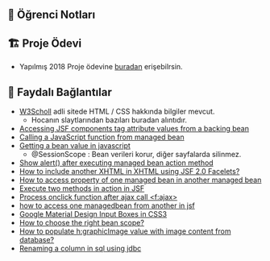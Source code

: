 ## 📕 Öğrenci Notları

## 🏗️ Proje Ödevi

- Yapılmış 2018 Proje ödevine [buradan][Diyetisyenim] erişebilrsin.

## 🔗 Faydalı Bağlantılar

- [W3Scholl][W3Scholl] adli sitede HTML / CSS hakkında bilgiler mevcut.
  - Hocanın slaytlarından bazıları buradan alıntıdır.
- [Accessing JSF components tag attribute values from a backing bean](https://stackoverflow.com/questions/11061356/accessing-jsf-components-tag-attribute-values-from-a-backing-bean)
- [Calling a JavaScript function from managed bean](https://stackoverflow.com/questions/5675017/calling-a-javascript-function-from-managed-bean)
- [Getting a bean value in javascript](https://stackoverflow.com/questions/29765111/getting-a-bean-value-in-javascript)
  - @SessionScope : Bean verileri korur, diğer sayfalarda silinmez.
- [Show alert() after executing managed bean action method](https://stackoverflow.com/questions/30309236/show-alert-after-executing-managed-bean-action-method)
- [How to include another XHTML in XHTML using JSF 2.0 Facelets?](https://stackoverflow.com/questions/4792862/how-to-include-another-xhtml-in-xhtml-using-jsf-2-0-facelets?utm_medium=organic&utm_source=google_rich_qa&utm_campaign=google_rich_qa)
- [How to access property of one managed bean in another managed bean](https://stackoverflow.com/questions/7912663/execute-two-methods-in-action-in-jsf?utm_medium=organic&utm_source=google_rich_qa&utm_campaign=google_rich_qa)
- [Execute two methods in action in JSF](https://stackoverflow.com/questions/7912663/execute-two-methods-in-action-in-jsf?utm_medium=organic&utm_source=google_rich_qa&utm_campaign=google_rich_qa)
- [Process onclick function after ajax call <f:ajax>](https://stackoverflow.com/questions/13540298/process-onclick-function-after-ajax-call-fajax)
- [how to access one managedbean from another in jsf](https://stackoverflow.com/questions/27483739/how-to-access-one-managedbean-from-another-in-jsf?utm_medium=organic&utm_source=google_rich_qa&utm_campaign=google_rich_qa)
- [Google Material Design Input Boxes in CSS3](https://scotch.io/tutorials/google-material-design-input-boxes-in-css3)
- [How to choose the right bean scope?](https://stackoverflow.com/questions/7031885/how-to-choose-the-right-bean-scope/7031941#7031941)
- [How to populate h:graphicImage value with image content from database?](https://stackoverflow.com/questions/15074465/how-to-populate-hgraphicimage-value-with-image-content-from-database)
- [Renaming a column in sql using jdbc](https://stackoverflow.com/questions/17950170/renaming-a-column-in-sql-using-jdbc)

[Programming Application - Drive]: https://drive.google.com/open?id=1YwsbaNKSIrYhc3vg0kOkS3vSagZ6kuOE

[W3Scholl]: https://www.w3schools.com/
[Diyetisyenim]: https://github.com/yedhrab/DiyetisyenimJSF
